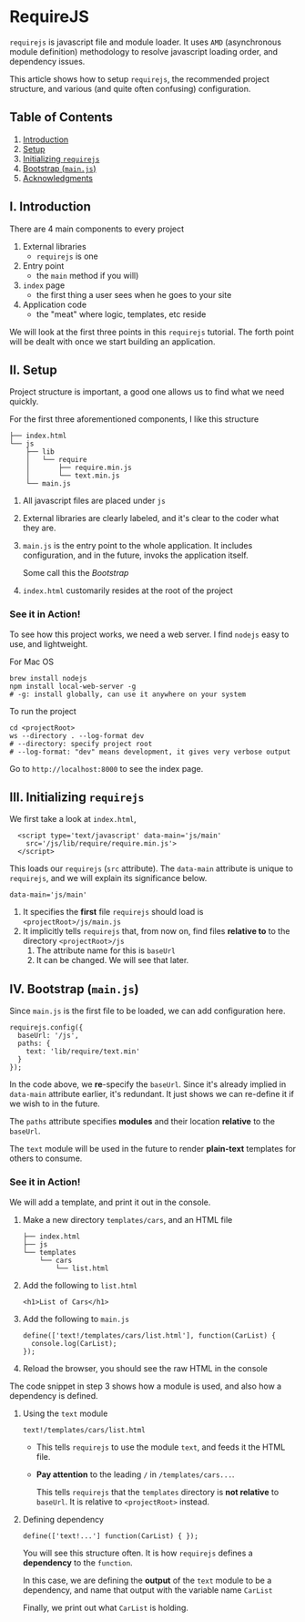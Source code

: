 # RequireJS

`requirejs` is javascript file and module loader. It uses `AMD` (asynchronous
module definition) methodology to resolve javascript loading order, and
dependency issues.

This article shows how to setup `requirejs`, the recommended project structure,
and various (and quite often confusing) configuration.

## Table of Contents

1. [Introduction](#i-introduction)
2. [Setup](#ii-setup)
3. [Initializing `requirejs`](#iii-initializing-requirejs)
4. [Bootstrap (`main.js`)](#iv-bootstrap-mainjs)
5. [Acknowledgments](../README.md#acknowledgments)

## I. Introduction

There are 4 main components to every project

1. External libraries
    * `requirejs` is one
2. Entry point
    * the `main` method if you will)
3. `index` page
    * the first thing a user sees when he goes to your site
4. Application code
    * the "meat" where logic, templates, etc reside

We will look at the first three points in this `requirejs` tutorial. The forth
point will be dealt with once we start building an application.

## II. Setup

Project structure is important, a good one allows us to find what we need
quickly.

For the first three aforementioned components, I like this structure

```
├── index.html
└── js
    ├── lib
    │   └── require
    │       ├── require.min.js
    │       └── text.min.js
    └── main.js
```

1. All javascript files are placed under `js`
1. External libraries are clearly labeled, and it's clear to the coder what
    they are.
2. `main.js` is the entry point to the whole application. It includes
    configuration, and in the future, invoks the application itself.

    Some call this the _Bootstrap_
3. `index.html` customarily resides at the root of the project

### See it in Action!

To see how this project works, we need a web server. I find `nodejs` easy to
use, and lightweight.

For Mac OS

```
brew install nodejs
npm install local-web-server -g
# -g: install globally, can use it anywhere on your system
```

To run the project

```
cd <projectRoot>
ws --directory . --log-format dev
# --directory: specify project root
# --log-format: "dev" means development, it gives very verbose output
```

Go to `http://localhost:8000` to see the index page.

## III. Initializing `requirejs`

We first take a look at `index.html`,

```
  <script type='text/javascript' data-main='js/main'
    src='/js/lib/require/require.min.js'>
  </script>
```

This loads our `requirejs` (`src` attribute). The `data-main` attribute is
unique to `requirejs`, and we will explain its significance below.

```
data-main='js/main'
```

1. It specifies the **first** file `requirejs` should load is
    `<projectRoot>/js/main.js`
2. It implicitly tells `requirejs` that, from now on, find files
    **relative to** to the directory `<projectRoot>/js`
    1. The attribute name for this is `baseUrl`
    2. It can be changed. We will see that later.

## IV. Bootstrap (`main.js`)

Since `main.js` is the first file to be loaded, we can add configuration here.

```
requirejs.config({
  baseUrl: '/js',
  paths: {
    text: 'lib/require/text.min'
  }
});
```

In the code above, we **re**-specify the `baseUrl`. Since it's already implied
in `data-main` attribute earlier, it's redundant. It just shows we can
re-define it if we wish to in the future.

The `paths` attribute specifies **modules** and their location **relative** to
the `baseUrl`.

The `text` module will be used in the future to render **plain-text** templates
for others to consume.

### See it in Action!

We will add a template, and print it out in the console.

1. Make a new directory `templates/cars`, and an HTML file

    ```
    ├── index.html
    ├── js
    └── templates
        └── cars
            └── list.html
    ```

2. Add the following to `list.html`

    ```
    <h1>List of Cars</h1>
    ```

2. Add the following to `main.js`

    ```
    define(['text!/templates/cars/list.html'], function(CarList) {
      console.log(CarList);
    });
    ```

3. Reload the browser, you should see the raw HTML in the console

The code snippet in step 3 shows how a module is used, and also how a
dependency is defined.

1. Using the `text` module

    ```
    text!/templates/cars/list.html
    ```

    * This tells `requirejs` to use the module `text`, and feeds it the HTML
    file.
    * **Pay attention** to the leading `/` in `/templates/cars...`.

        This tells `requirejs` that the `templates` directory is **not
        relative** to `baseUrl`.  It is relative to `<projectRoot>` instead.
2. Defining dependency

    ```
    define(['text!...'] function(CarList) { });
    ```

    You will see this structure often. It is how `requirejs` defines a
    **dependency** to the `function`.

    In this case, we are defining the **output** of the `text` module to
    be a dependency, and name that output with the variable name `CarList`

    Finally, we print out what `CarList` is holding.
